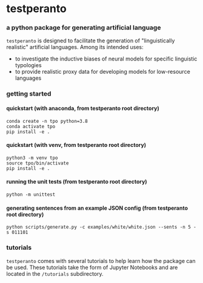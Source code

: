 # testperanto
### a python package for generating artificial language

`testperanto` is designed to facilitate the generation of "linguistically realistic"
artificial languages. Among its intended uses:
- to investigate the inductive biases of neural models for specific linguistic typologies
- to provide realistic proxy data for developing models for low-resource languages


### getting started

#### quickstart (with anaconda, from testperanto root directory)

    conda create -n tpo python=3.8
    conda activate tpo
    pip install -e .

#### quickstart (with venv, from testperanto root directory)

    python3 -m venv tpo
    source tpo/bin/activate
    pip install -e .
    

#### running the unit tests (from testperanto root directory)

    python -m unittest

#### generating sentences from an example JSON config (from testperanto root directory)

    python scripts/generate.py -c examples/white/white.json --sents -n 5 -s 011101


### tutorials

`testperanto` comes with several tutorials to help learn how the
package can be used. These tutorials take the form of Jupyter Notebooks
and are located in the `/tutorials` subdirectory.



